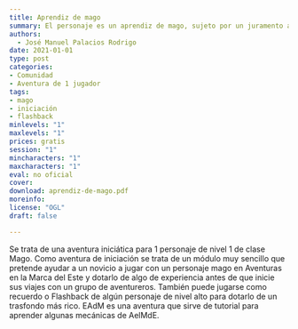 ```yaml
---
title: Aprendiz de mago
summary: El personaje es un aprendiz de mago, sujeto por un juramento a su maestro. El personaje se encuentra próximo a superar su Prueba del Aprendiz. De superarla, se convertirá en un mago completo, un igual entre los magos de la Marca. Ignoram es un maestro duro, pero justo, que presiona al personaje con pruebas para que mejore.
authors:
  - José Manuel Palacios Rodrigo
date: 2021-01-01
type: post
categories:
- Comunidad
- Aventura de 1 jugador
tags:
- mago
- iniciación
- flashback
minlevels: "1"
maxlevels: "1"
prices: gratis
session: "1"
mincharacters: "1"
maxcharacters: "1"
eval: no oficial
cover: 
download: aprendiz-de-mago.pdf
moreinfo: 
license: "OGL"
draft: false

---
```


Se trata de una aventura iniciática para 1 personaje de nivel 1 de clase Mago. Como aventura de iniciación se trata de un módulo muy sencillo que pretende ayudar a un novicio a jugar con un personaje mago en Aventuras en la Marca del Este y dotarlo de algo de experiencia antes de que inicie sus viajes con un grupo de aventureros. También puede jugarse como recuerdo o Flashback de algún personaje de nivel alto para dotarlo de un trasfondo más rico. EAdM es una aventura que sirve de tutorial para aprender algunas mecánicas de AelMdE.
